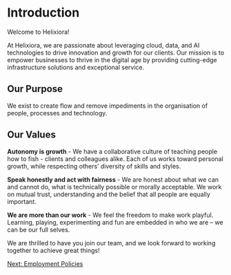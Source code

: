 # Introduction

Welcome to Helixiora!

At Helixiora, we are passionate about leveraging cloud, data, and AI technologies to drive innovation and growth for our clients. Our mission is to empower businesses to thrive in the digital age by providing cutting-edge infrastructure solutions and exceptional service.

## Our Purpose
We exist to create flow and remove impediments in the organisation of people, processes and technology.

## Our Values

**Autonomy is growth** - We have a collaborative culture of teaching people how to fish - clients and colleagues alike. Each of us works toward personal growth, while respecting others’ diversity of skills and styles. 

**Speak honestly and act with fairness** - We are honest about what we can and cannot do, what is technically possible or morally acceptable. We work on mutual trust, understanding and the belief that all people are equally important.

**We are more than our work** -  We feel the freedom to make work playful. Learning, playing, experimenting and fun are embedded in who we are – we can be our full selves.

We are thrilled to have you join our team, and we look forward to working together to achieve great things!

[Next: Employment Policies](employment-policies.md)
